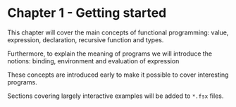 ﻿# Chapter 1 - Getting started

This chapter will cover the main concepts of functional programming: value, expression, declaration,
recursive function and types.

Furthermore, to explain the meaning of programs we will introduce the notions: binding, environment and evaluation of expression

These concepts are introduced early to make it possible to cover interesting programs.

Sections covering largely interactive examples will be added to `*.fsx` files.
